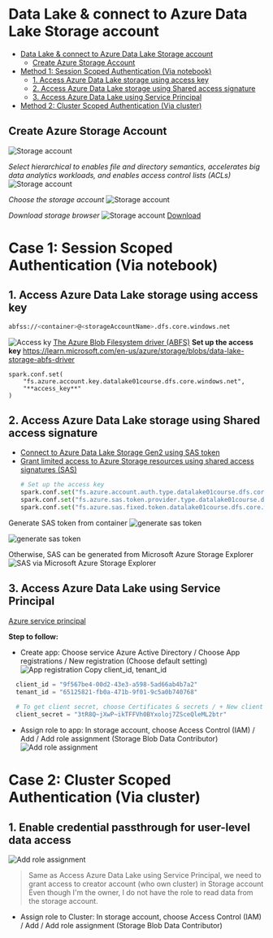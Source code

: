 # Data Lake & connect to Azure Data Lake Storage account
<!-- TOC -->
* [Data Lake & connect to Azure Data Lake Storage account](#data-lake--connect-to-azure-data-lake-storage-account)
  * [Create Azure Storage Account](#create-azure-storage-account)
* [Method 1: Session Scoped Authentication (Via notebook)](#method-1-session-scoped-authentication-via-notebook)
  * [1. Access Azure Data Lake storage using access key](#1-access-azure-data-lake-storage-using-access-key)
  * [2. Access Azure Data Lake storage using Shared access signature](#2-access-azure-data-lake-storage-using-shared-access-signature)
  * [3. Access Azure Data Lake using Service Principal](#3-access-azure-data-lake-using-service-principal)
* [Method 2: Cluster Scoped Authentication (Via cluster)](#method-2-cluster-scoped-authentication-via-cluster)
<!-- TOC -->

## Create Azure Storage Account
![Storage account](media/create_storage_account.png)

*Select hierarchical to enables file and directory semantics, accelerates big data analytics workloads, and enables access control lists (ACLs)*
![Storage account](media/create_storage_account_2.png)

*Choose the storage account*
![Storage account](media/storage_3.png)

*Download storage browser*
![Storage account](media/storage_brower.png)
[Download](https://azure.microsoft.com/en-us/products/storage/storage-explorer/)

# Case 1: Session Scoped Authentication (Via notebook)

## 1. Access Azure Data Lake storage using access key
```bash
abfss://<container>@<storageAccountName>.dfs.core.windows.net
```
![Access ky](media/access_key.png)
[The Azure Blob Filesystem driver (ABFS)](https://learn.microsoft.com/en-us/azure/storage/blobs/data-lake-storage-abfs-driver)
**Set up the access key**
https://learn.microsoft.com/en-us/azure/storage/blobs/data-lake-storage-abfs-driver
```
spark.conf.set(
    "fs.azure.account.key.datalake01course.dfs.core.windows.net",
    "**access_key**"
)
```

## 2. Access Azure Data Lake storage using Shared access signature
- [Connect to Azure Data Lake Storage Gen2 using SAS token](https://learn.microsoft.com/en-us/azure/databricks/storage/azure-storage#sastokens:~:text=Active%20Directory%20application.-,Sas%C2%A0tokens,-You%20can%20configure)
- [Grant limited access to Azure Storage resources using shared access signatures (SAS)](https://learn.microsoft.com/en-us/azure/storage/common/storage-sas-overview)
    ```python
    # Set up the access key
    spark.conf.set("fs.azure.account.auth.type.datalake01course.dfs.core.windows.net", "SAS")
    spark.conf.set("fs.azure.sas.token.provider.type.datalake01course.dfs.core.windows.net", "org.apache.hadoop.fs.azurebfs.sas.FixedSASTokenProvider")
    spark.conf.set("fs.azure.sas.fixed.token.datalake01course.dfs.core.windows.net", blob_sas_token)
    ```
Generate SAS token from container
  ![generate sas token](media/sas_token.png)

  ![generate sas token](media/grant_privileges.png)

Otherwise, SAS can be generated from Microsoft Azure Storage Explorer
![SAS via Microsoft Azure Storage Explorer](media/sas_app.png)

## 3. Access Azure Data Lake using Service Principal
[Azure service principal](https://learn.microsoft.com/en-us/azure/databricks/storage/azure-storage#adls-gen2-oauth-20-with-azure-service-principals-notebook:~:text=or%20a%20notebook%3A-,Azure%C2%A0service%C2%A0principal,-Use%20the%20following)

**Step to follow:**

- Create app: Choose service Azure Active Directory / Choose App registrations / New registration (Choose default setting)
![App registration](media/app_registration.png)
Copy client_id, tenant_id
```python
  client_id = "9f567be4-00d2-43e3-a598-5ad66ab4b7a2"
  tenant_id = "65125821-fb0a-471b-9f01-9c5a0b740768"
  
  # To get client secret, choose Certificates & secrets / + New client secret -> copy value
  client_secret = "3tR8Q~jXwP~ikTFFVh0BYxoloj7ZSceQleML2btr" 
```

- Assign role to app: In storage account, choose Access Control (IAM) / Add / Add role assignment (Storage Blob Data Contributor)
![Add role assignment](media/storage_blob.png)

# Case 2: Cluster Scoped Authentication (Via cluster)
## 1. Enable credential passthrough for user-level data access
![Add role assignment](media/cluster-scoped.png)
> Same as Access Azure Data Lake using Service Principal, we need to grant access to creator account (who own cluster) in Storage account\
> Even though I'm the owner, I do not have the role to read data from the storage account.
- Assign role to Cluster: In storage account, choose Access Control (IAM) / Add / Add role assignment (Storage Blob Data Contributor)